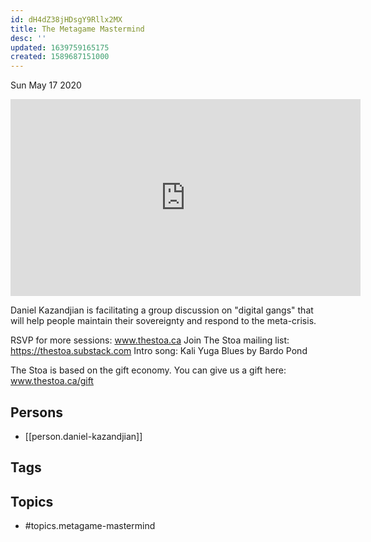 ```yaml
---
id: dH4dZ38jHDsgY9Rllx2MX
title: The Metagame Mastermind
desc: ''
updated: 1639759165175
created: 1589687151000
---
```





Sun May 17 2020

<iframe width="560" height="315" src="https://www.youtube.com/embed/AYb9dfgelIk" title="The Metagame Mastermind w/ Daniel Kazandjian (May 9th, 2020)" frameborder="0" allow="accelerometer; autoplay; clipboard-write; encrypted-media; gyroscope; picture-in-picture" allowfullscreen ></iframe>

Daniel Kazandjian is facilitating a group discussion on "digital gangs" that will help people maintain their sovereignty and respond to the meta-crisis.

RSVP for more sessions: www.thestoa.ca
Join The Stoa mailing list: https://thestoa.substack.com
Intro song: Kali Yuga Blues by Bardo Pond

The Stoa is based on the gift economy. You can give us a gift here: www.thestoa.ca/gift

## Persons

- [[person.daniel-kazandjian]]

## Tags



## Topics

- #topics.metagame-mastermind

